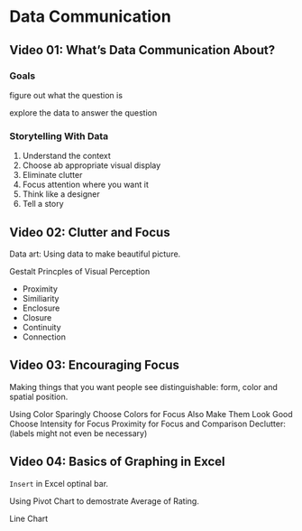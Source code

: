 # Data Communication

## Video 01: What’s Data Communication About?


### Goals

figure out what the question is 

explore the data to answer the question

### Storytelling With Data

1. Understand the context
2. Choose ab appropriate visual display
3. Eliminate clutter
4. Focus attention where you want it
5. Think like a designer
6. Tell a story

## Video 02: Clutter and Focus

Data art: Using data to make beautiful picture.

Gestalt Princples of Visual Perception
- Proximity
- Similiarity
- Enclosure
- Closure
- Continuity
- Connection

## Video 03: Encouraging Focus

Making things that you want people see distinguishable: form, color and spatial position.

Using Color Sparingly
Choose Colors for Focus
Also Make Them Look Good
Choose Intensity for Focus
Proximity for Focus and Comparison
Declutter:(labels might not even be necessary)

## Video 04: Basics of Graphing in Excel

`Insert` in Excel optinal bar. 

Using Pivot Chart to demostrate Average of Rating. 

Line Chart














